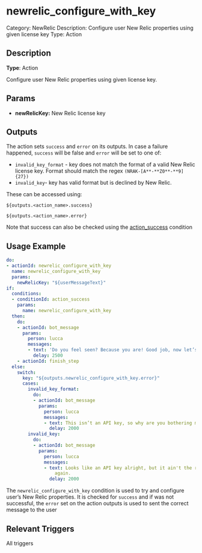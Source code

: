 # newrelic_configure_with_key

Category: NewRelic
Description: Configure user New Relic properties using given license key
Type: Action

## Description

**Type**: Action

Configure user New Relic properties using given license key.

## Params

- **newRelicKey:** New Relic license key

## Outputs

The action sets `success` and `error` on its outputs. In case a failure happened, `success` will be false and `error` will be set to one of:

- `invalid_key_format` - key does not match the format of a valid New Relic license key. Format should match the regex `(NRAK-[A**-**Z0**-**9]{27})`
- `invalid_key`- key has valid format but is declined by New Relic.

These can be accessed using:

`${outputs.<action_name>.success}`

`${outputs.<action_name>.error}`

Note that success can also be checked using the [action_success](https://www.notion.so/action_success-697fd338bd2d4297850aaea4cbaa4e07) condition

## Usage Example

```yaml
do:
- actionId: newrelic_configure_with_key
  name: newrelic_configure_with_key
  params:
    newRelicKey: "${userMessageText}"
if:
  conditions:
  - conditionId: action_success
    params:
      name: newrelic_configure_with_key
  then:
    do:
    - actionId: bot_message
      params:
        person: lucca
        messages:
        - text: 'Do you feel seen? Because you are! Good job, now let’s move on. '
          delay: 2500
    - actionId: finish_step
  else:
    switch:
      key: "${outputs.newrelic_configure_with_key.error}"
      cases:
        invalid_key_format:
          do:
          - actionId: bot_message
            params:
              person: lucca
              messages:
              - text: This isn’t an API key, so why are you bothering me with it?
                delay: 2000
        invalid_key:
          do:
          - actionId: bot_message
            params:
              person: lucca
              messages:
              - text: Looks like an API key alright, but it ain't the right one. Try
                  again.
                delay: 2000
```

The `newrelic_configure_with_key` condition is used to try and configure user’s New Relic properties. It is checked for `success` and if was not successful, the `error` set on the action outputs is used to sent the correct message to the user

## Relevant Triggers

All triggers